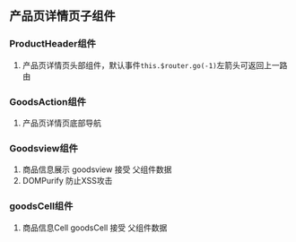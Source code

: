 ## 产品页详情页子组件
### ProductHeader组件
  1. 产品页详情页头部组件，默认事件`this.$router.go(-1)`左箭头可返回上一路由
### GoodsAction组件
  1. 产品页详情页底部导航
### Goodsview组件
  1. 商品信息展示 goodsview 接受 父组件数据
  2. DOMPurify 防止XSS攻击
### goodsCell组件
  1. 商品信息Cell goodsCell 接受 父组件数据